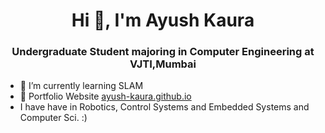 <h1 align="center">Hi 👋, I'm Ayush Kaura</h1>
<h3 align="center">Undergraduate Student majoring in Computer Engineering at VJTI,Mumbai</h3>

- 🔭 I’m currently learning SLAM
- 📝 Portfolio Website [ayush-kaura.github.io](https://ayush-kaura.github.io/)
- I have have in Robotics, Control Systems and Embedded Systems and Computer Sci. :)
